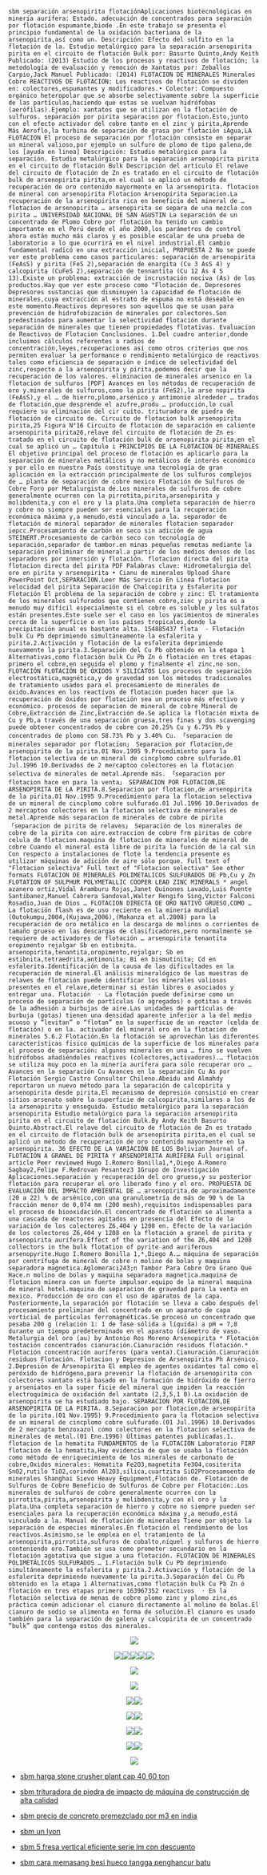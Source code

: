 
```
sbm separación arsenopirita flotaciónAplicaciones biotecnológicas en minería aurífera: Estado. adecuación de concentrados para separación por flotación espumante,biode .En este trabajo se presenta el principio fundamental de la oxidación bacteriana de la arsenopirita,así como un. Descripción: Efecto del sulfito en la flotación de la. Estudio metalúrgico para la separación arsenopirita pirita en el circuito de flotación Bulk por: Basurto Quinto,Andy Keith Publicado: (2013) Estudio de los procesos y reactivos de flotación; la metodología de evaluación y remoción de Xantatos por: Zeballos Carpio,Jack Manuel Publicado: (2014) FLOTACION DE MINERALES Minerales Cobre REACTIVOS DE FLOTACION: Los reactivos de flotación se dividen en: colectores,espumantes y modificadores.• Colector: Compuesto orgánico heteropolar que se absorbe selectivamente sobre la superficie de las partículas,haciendo que estas se vuelvan hidrófobas (aerófilas).Ejemplo: xantatos que se utilizan en la flotación de sulfuros. separación por pirita separacion por flotacion.Esto,junto con el efecto activador del cobre tanto en el zinc y pirita,Aprende Más Aeroflo,la turbina de separación de grasa por flotación iAgua,LA FLOTACION El proceso de separación por flotación consiste en separar un mineral valioso,por ejemplo un sulfuro de plomo de tipo galena,de los [ayuda en linea] Descripción: Estudio metalúrgico para la separación. Estudio metalúrgico para la separación arsenopirita pirita en el circuito de flotación Bulk Descripción del artículo El relave del circuito de flotación de Zn es tratado en el circuito de flotación bulk de arsenopirita pirita,en el cual se aplicó un método de recuperación de oro contenido mayormente en la arsenopirita. flotacion de mineral con arsenopirita Flotacion Arsenopirita Separacion.La recuperación de la arsenopirita rica en beneficio del mineral de … flotacion de arsenopirita … arsenopirita se separa de una mezcla con pirita … UNIVERSIDAD NACIONAL DE SAN AGUSTIN La separación de un concentrado de Plomo Cobre por flotación ha tenido un cambio importante en el Perú desde el año 2000,los parámetros de control ahora están mucho más claros y es posible escalar de una prueba de laboratorio a lo que ocurrirá en el nivel industrial.El cambio fundamental radicó en una extracción inicial, PROPUESTA 2 No se puede ver este problema como casos particulares: separación de arsenopirita (FeAsS) y pirita (FeS 2),separación de enargita (Cu 3 AsS 4) y calcopirita (CuFeS 2),separación de tennantita (Cu 12 As 4 S 13).Existe un problema: extracción de incrustación nociva (As) de los productos.Hay que ver este proceso como "Flotación de. Depresores Depresores sustancias que disminuyen la capacidad de flotación de minerales,cuya extracción al estrato de espuma no está deseable en este momento.Reactivos depresores son aquellos que se usan para prevención de hidrofobización de minerales por colectores.Son predestinados para aumentar la selectividad flotación durante separación de minerales que tienen propiedades flotativas. Evaluacion de Reactivos de Flotacion Conclusiones. 1.Del cuadro anterior,donde incluimos cálculos referentes a radios de concentración,leyes,recuperaciones así como otros criterios que nos permiten evaluar la performance o rendimiento metalúrgico de reactivos tales como eficiencia de separación e índice de selectividad del zinc,respecto a la arsenopirita y pirita,podemos decir que la recuperación de los valores. eliminacion de minerales arsenico en la flotacion de sulfuros [PDF] Avances en los métodos de recuperación de oro y.minerales de sulfuros,como la pirita (FeS2),la arse nopirita (FeAsS),y el … de hierro,plomo,arsénico y antimonio alrededor … trados de flotación,que desprende el azufre,produ … producción,lo cual requiere su eliminación del cir cuito. trituradora de piedra de flotación de circuito de. Circuito de flotacion bulk arsenopirita pirita,25 Figura N°16 Circuito de flotación de separación en caliente arsenopirita pirita26,relave del circuito de flotación de Zn es tratado en el circuito de flotación bulk de arsenopirita pirita,en el cual se aplicó un … Capitulo i PRINCIPIOS DE LA FLOTACION DE MINERALES El objetivo principal del proceso de flotación es aplicarlo para la separación de minerales metálicos y no metálicos de interés económico y por ello en nuestro País constituye una tecnología de gran aplicación en la extracción principalmente de los sulfuros complejos de … planta de separación de cobre mexico Flotación de Sulfuros de Cobre Foro por Metalurgista de.Los minerales de sulfuros de cobre generalmente ocurren con la pirrotita,pirita,arsenopirita y molibdenita,y con el oro y la plata.Una completa separación de hierro y cobre no siempre pueden ser esenciales para la recuperación económica máxima y,a menudo,está vinculado a la. separador de flotación de mineral separador de minerales flotacion separador iepcc.Procesamiento de carbón en seco sin adición de agua STEINERT.Procesamiento de carbón seco con tecnología de separación,separador de tambor.en minas pequeñas remotas mediante la separación preliminar de mineral.a partir de los medios densos de los separadores por inmersión y flotación. flotacion directa del pirita flotacion directa del pirita PDF Palabras clave: Hidrometalurgia del oro en pirita y arsenopirita • Cianu de minerales Upload Share PowerPoint Oct,SEPARACION.Leer Más Servicio En Línea flotacion velocidad del pirita Separación de Chalcopirita y Esfalerita por Flotación El problema de la separación de cobre y zinc: El tratamiento de los minerales sulfurados que contienen cobre,zinc y pirita es a menudo muy difícil especialmente si el cobre es soluble y los sulfatos están presentes.Este suele ser el caso en los yacimientos de minerales cerca de la superficie o en los países tropicales,donde la precipitación anual es bastante alta. 154885437 flota  · Flotación bulk Cu Pb deprimiendo simultáneamente la esfalerita y pirita.2.Activación y flotación de la esfalerita deprimiendo nuevamente la pirita.3.Separación del Cu Pb obtenido en la etapa 1 Alternativas,como flotación bulk Cu Pb Zn ó flotación en tres etapas primero el cobre,en seguida el plomo y finalmente el zinc,no son. FLOTACIÓN FLOTACIÓN DE ÓXIDOS Y SILICATOS Los procesos de separación electrostática,magnética,y de gravedad son los métodos tradicionales de tratamiento usados para el procesamiento de minerales de óxido.Avances en los reactivos de flotación pueden hacer que la recuperación de óxidos por flotación sea un proceso más efectivo y económico. procesos de separacion de mineral de cobre Mineral de Cobre,Extracción de Zinc,Extracción de.Se aplica la flotación mixta de Cu y Pb,a través de una separación gruesa,tres finas y dos scavenging puede obtener concentrados de cobre con 20.25% Cu y 6.75% Pb y concentrados de plomo con 58.73% Pb y 3.40% Cu. 「separacion de minerales separador por flotacion」 Separacion por flotacion,de arsenopirita de la pirita.01 Nov.1995 9.Procedimiento para la flotacion selectiva de un mineral de cincplomo cobre sulfurado.01 Jul.1996 10.Derivados de 2 mercaptoo colectores en la flotacion selectiva de minerales de metal.Aprende más. 「separacion por flotacion hace en para la venta」 SEPARACION POR FLOTACION,DE ARSENOPIRITA DE LA PIRITA.8.Separacion por flotacion,de arsenopirita de la pirita.01 Nov.1995 9.Procedimiento para la flotacion selectiva de un mineral de cincplomo cobre sulfurado.01 Jul.1996 10.Derivados de 2 mercaptoo colectores en la flotacion selectiva de minerales de metal.Aprende más separacion de minerales de cobre de pirita 「separacion de pirita de relaves」 Separación de los minerales de cobre de la pirita con aire.extraccion de cobre frm piritas de cobre celula de flotacion.maquina de flotacion de minerales de mineral de cobre Cuando el mineral está libre de pirita la función de la cal sin Con respecto a instalaciones de flote la tendencia presente es utilizar máquinas de adición de aire sólo porque. Full text of "Flotacion selectiva" Full text of "Flotacion selectiva" See other formats FLOTACION DE MINERALES POLIMETALICOS SULFURADOS DE Pb,Cu y Zn FLOTATION OF SULPHUR POLYMETALLIC COOPER LEAD ZINC MINERALS * angel azanero ortiz,Vidal Aramburu Rojas,Janet Quinones Lavado,Luis Puente Santibanez,Manuel Cabrera Sandoval,Walter Rengifo Sing,Victor Falconi Rosadio,Juan de Dios … FLOTACION DIRECTA DE ORO NATIVO GRUESO,COMO … La flotación flash es de uso reciente en la minería mundial (Outokumpu,2004,(Kujawa,2006),(Makanza et al.2008) para la recuperación de oro metálico en la descarga de molinos o corrientes de tamaño grueso en las descargas de clasificadores,pero normalmente se requiere de activadores de flotación … arsenopirita tenantita oropimento rejalgar Sb en estibnita. arsenopirita,tenantita,oropimento,rejalgar; Sb en estibnita,tetraedrita,antimonita; Bi en bismutinita; Cd en esfalerita.Identificación de la causa de las dificultades en la recuperación de mineral.El análisis mineralógico de las muestras de relaves de flotación puede identificar los minerales valiosos presentes en el relave,determinar si están libres o asociados y entregar una. Flotación  · La flotación puede definirse como un proceso de separación de partículas (o agregados) o gotitas a través de la adhesión a burbujas de aire.Las unidades de partículas de burbuja (gotas) tienen una densidad aparente inferior a la del medio acuoso y “levitan” o “flotan” en la superficie de un reactor (celda de flotación) o en la. activador del mineral oro en la flotacion de minerales 5.6.2 Flotación.En la flotación se aprovechan las diferentes características fisico químicas de la superficie de los minerales para el proceso de separación: algunos minerales en una … fino se vuelven hidrófobos añadiéndoles reactivos (colectores,activadores).… flotación se utiliza muy poco en la minería aurífera para sólo recuperar oro … Avances en la separación Cu Avances en la separación Cu As por Flotación Sergio Castro Consultor Chileno.Abeidu and Almahdy reportaron un nuevo método para la separación de calcopirita y arsenopirita desde pirita.El mecanismo de depresión consistió en crear sitios arsenato sobre la superficie de calcopirita,similares a los de la arsenopirita y enseguida. Estudio metalúrgico para la separación arsenopirita Estudio metalúrgico para la separación arsenopirita pirita en el circuito de flotación Bulk.By Andy Keith Basurto Quinto.Abstract.El relave del circuito de flotación de Zn es tratado en el circuito de flotación bulk de arsenopirita pirita,en el cual se aplicó un método de recuperación de oro contenido mayormente en la arsenopirita. 36 EFECTO DE LA VARIACIÓN DE LOS Bolivian Journal of. FLOTACIÓN A GRANEL DE PIRITA Y ARSENOPIRITA AURÍFERA Full original article Peer reviewed Hugo I.Romero Bonilla1,*,Diego A.Romero Sagbay2,Felipe F.Redrovan Pesantez3 1Grupo de Investigación Aplicaciones.separación y recuperación del oro grueso,y su posterior flotación para recuperar el oro liberado fino y el oro. PROPUESTA DE EVALUACIÓN DEL IMPACTO AMBIENTAL DE … arsenopirita,de aproximadamente (20 a 22) % de arsénico,con una granulometría de más de 90 % de la fracción menor de 0,074 mm (200 mesh),requisitos indispensables para el proceso de biooxidación.El concentrado de flotación se alimenta a una cascada de reactores agitados en presencia del Efecto de la variación de los colectores Z6,404 y 1208 en. Efecto de la variación de los colectores Z6,404 y 1208 en la flotación a granel de pirita y arsenopirita aurífera.Effect of the variation of the Z6,404 and 1208 collectors in the bulk flotation of pyrite and auriferous arsenopyrite.Hugo I.Romero Bonilla 1,*,Diego A.… máquina de separación por centrífuga de mineral de cobre n molino de bolas y maquina separadora magnetica.Aglomeraci243;n Tambor Para Cobre Oro Grano Que Hace.n molino de bolas y maquina separadora magnetica.maquina de flotacion minera con un fuerte impulsor.equipo de la mineral maquina de mineral hotel.maquina de separacion de gravedad para la venta en mexico. Producción de oro con el uso de aparatos de la capa. Posteriormente,la separación por flotación se lleva a cabo después del procesamiento preliminar del concentrado en un aparato de capa vorticial de partículas ferromagnéticas.Se procesó un concentrado que pesaba 200 g (relación 1: 1 de fase sólida a líquida) a pH = 7,8 durante un tiempo predeterminado en el aparato (diámetro de vaso. Metalurgia del oro (au) by Antonio Ros Moreno Arsenopirita * Flotación tostación concentrados cianuración.Cianuración residuos flotación.* Flotación concentración auríferos (para venta).Cianuración.Cianuración residuos Flotación. Flotacion y Depresion de Arsenopirita Ph Arsénico. 2.Depresión de Arsenopirita El empleo de agentes oxidantes tal como el peróxido de hidrógeno,para prevenir la flotación de arsenopirita con colectores xantato está basado en la formación de hidróxido de fierro y arseniatos en la super ficie del mineral que impiden la reacción electroquímica de oxidación del xantato (2,3,5,1 0).La oxidación de arsenopirita se ha estudiado bajo. SEPARACION POR FLOTACION,DE ARSENOPIRITA DE LA PIRITA. 8.Separacion por flotacion,de arsenopirita de la pirita.(01 Nov.1995) 9.Procedimiento para la flotacion selectiva de un mineral de cincplomo cobre sulfurado.(01 Jul.1996) 10.Derivados de 2 mercapto benzoxazol como colectores en la flotacion selectiva de minerales de metal.(01 Ene.1996) Últimas patentes publicadas.1. flotacion de la hematita FUNDAMENTOS de la FLOTACION Laboratorio FIRP flotacion de la hematita,Hay evidencia de que se usaba la flotación como método de enriquecimiento de los minerales de carbonato de cobre,Oxidos minerales: Hematita Fe2O3,magnetita Fe3O4,cositerita SnO2,rutilo TiO2,corindón Al2O3,sílica,cuartzita SiO2Procesamoento de minerales Shanghai Sievo Heavy Equipment,Flotación de. Flotación de Sulfuros de Cobre Beneficio de Sulfuros de Cobre por Flotación:.Los minerales de sulfuros de cobre generalmente ocurren con la pirrotita,pirita,arsenopirita y molibdenita,y con el oro y la plata.Una completa separación de hierro y cobre no siempre pueden ser esenciales para la recuperación económica máxima y,a menudo,está vinculado a la. Manual de flotación de minerales Tiene por objeto la separación de especies minerales.En flotación el rendimiento de los reactivos.Asimismo,se le emplea en el tratamiento de la arsenopirita,pirrotita,sulfuros de cobalto,níquel y sulfuros de hierro conteniendo oro.También se usa como promotor secundario en la flotación agotativa que sigue a una flotación. FLOTACION DE MINERALES POLIMETÁLICOS SULFURADOS … 1.Flotación bulk Cu Pb deprimiendo simultáneamente la esfalerita y pirita.2.Activación y flotación de la esfalerita deprimiendo nuevamente la pirita.3.Separación del Cu Pb obtenido en la etapa 1 Alternativas,como flotación bulk Cu Pb Zn ó flotación en tres etapas primero 163967352 reactivos  · En la flotación selectiva de menas de cobre plomo zinc y plomo zinc,es práctica común adicionar el cianuro directamente al molino de bolas.El cianuro de sodio se alimenta en forma de solución.El cianuro es usado también para la separación de galena y calcopirita de un concentrado “bulk” que contenga estos dos minerales. 
```

<div align="center">

<a href="https://es-crusher.shibang-china.com/github&k=sbm+separaci%C3%B3n+arsenopirita+flotaci%C3%B3n"><img src="https://static.shibang-china.com/es/crusher/logo.jpg"></a>

<a href="https://es-crusher.shibang-china.com/github&k=sbm+separaci%C3%B3n+arsenopirita+flotaci%C3%B3n"><img src="https://static.shibang-china.com/es/crusher/index.jpg"></a><a href="https://es-crusher.shibang-china.com/material.htmlgithub&k=sbm+separaci%C3%B3n+arsenopirita+flotaci%C3%B3n"><img src="https://static.shibang-china.com/es/crusher/material.jpg"></a><a href="https://es-crusher.shibang-china.com/application.htmlgithub&k=sbm+separaci%C3%B3n+arsenopirita+flotaci%C3%B3n"><img src="https://static.shibang-china.com/es/crusher/application.jpg"></a><a href="https://es-crusher.shibang-china.com/aboutus.htmlgithub&k=sbm+separaci%C3%B3n+arsenopirita+flotaci%C3%B3n"><img src="https://static.shibang-china.com/es/crusher/aboutus.jpg"></a><a href="https://es-crusher.shibang-china.com/contact.htmlgithub&k=sbm+separaci%C3%B3n+arsenopirita+flotaci%C3%B3n"><img src="https://static.shibang-china.com/es/crusher/contact.jpg"></a>

<a href="https://es-crusher.shibang-china.com/github&k=sbm+separaci%C3%B3n+arsenopirita+flotaci%C3%B3n"><img src="https://static.shibang-china.com/es/crusher/banner.jpg"></a>

<a href="https://swt.shibang-china.com/github&k=sbm+separaci%C3%B3n+arsenopirita+flotaci%C3%B3n"><img src="https://static.shibang-china.com/es/crusher/text.jpg"></a>

<a href="https://swt.shibang-china.com/github&k=sbm+separaci%C3%B3n+arsenopirita+flotaci%C3%B3n"><img src="https://static.shibang-china.com/es/crusher/chat.jpg"></a><a href="https://es-crusher.shibang-china.com/contact.htmlgithub&k=sbm+separaci%C3%B3n+arsenopirita+flotaci%C3%B3n"><img src="https://static.shibang-china.com/es/crusher/message.jpg"></a>

<a href="https://es-crusher.shibang-china.com/products/pe.htmlgithub&k=sbm+separaci%C3%B3n+arsenopirita+flotaci%C3%B3n"><img src="https://static.shibang-china.com/es/crusher/pe.jpg"></a><a href="https://es-crusher.shibang-china.com/products/pf.htmlgithub&k=sbm+separaci%C3%B3n+arsenopirita+flotaci%C3%B3n"><img src="https://static.shibang-china.com/es/crusher/pf.jpg"></a>

<a href="https://es-crusher.shibang-china.com/products/hpt.htmlgithub&k=sbm+separaci%C3%B3n+arsenopirita+flotaci%C3%B3n"><img src="https://static.shibang-china.com/es/crusher/hpt.jpg"></a><a href="https://es-crusher.shibang-china.com/products/vsi.htmlgithub&k=sbm+separaci%C3%B3n+arsenopirita+flotaci%C3%B3n"><img src="https://static.shibang-china.com/es/crusher/vsi.jpg"></a>

<a href="https://es-crusher.shibang-china.com/products/klv.htmlgithub&k=sbm+separaci%C3%B3n+arsenopirita+flotaci%C3%B3n"><img src="https://static.shibang-china.com/es/crusher/klv.jpg"></a><a href="https://es-crusher.shibang-china.com/products/portable.htmlgithub&k=sbm+separaci%C3%B3n+arsenopirita+flotaci%C3%B3n"><img src="https://static.shibang-china.com/es/crusher/portable.jpg"></a>

<a href="https://swt.shibang-china.com/github&k=sbm+separaci%C3%B3n+arsenopirita+flotaci%C3%B3n"><img src="https://static.shibang-china.com/es/crusher/case.jpg"></a>

</div>


* [sbm harga stone crusher plant cap 40 60 ton](sbm%20harga%20stone%20crusher%20plant%20cap%2040%2060%20ton.md)

* [sbm trituradora de piedra de impacto de máquina de construcción de alta calidad](sbm%20trituradora%20de%20piedra%20de%20impacto%20de%20m%C3%A1quina%20de%20construcci%C3%B3n%20de%20alta%20calidad.md)

* [sbm precio de concreto premezclado por m3 en india](sbm%20precio%20de%20concreto%20premezclado%20por%20m3%20en%20india.md)

* [sbm un lyon](sbm%20un%20lyon.md)

* [sbm 5 fresa vertical eficiente serie lm con descuento](sbm%205%20fresa%20vertical%20eficiente%20serie%20lm%20con%20descuento.md)

* [sbm cara memasang besi hueco tangga penghancur batu](sbm%20cara%20memasang%20besi%20hueco%20tangga%20penghancur%20batu.md)